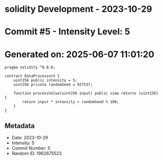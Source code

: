 ﻿# solidity Development - 2023-10-29
# Commit #5 - Intensity Level: 5
# Generated on: 2025-06-07 11:01:20
```solidity
pragma solidity ^0.8.0;

contract DataProcessor5 {
    uint256 public intensity = 5;
    uint256 private randomSeed = 927537;

    function processValue(uint256 input) public view returns (uint256) {
        return input * intensity + randomSeed % 100;
    }
}
```
## Metadata
- Date: 2023-10-29
- Intensity: 5
- Commit Number: 5
- Random ID: 1962875523
